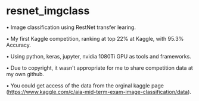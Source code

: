 # resnet_imgclass
• Image classification using RestNet transfer learing.

• My first Kaggle competition, ranking at top 22% at Kaggle, with 95.3% Accuracy.

• Using python, keras, jupyter, nvidia 1080Ti GPU as tools and frameworks.

• Due to copyright, it wasn't appropriate for me to share competition data at my own github.

• You could get access of the data from the orginal kaggle page (https://www.kaggle.com/c/aia-mid-term-exam-image-classification/data).
